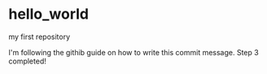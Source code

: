 # hello_world
my first repository

I'm following the githib guide on how to write this commit message.
Step 3 completed!
